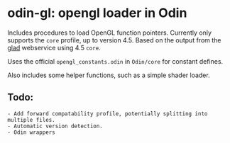 # odin-gl: opengl loader in Odin

Includes procedures to load OpenGL function pointers. Currently only supports the `core` profile, up to version 4.5. Based on the output from the [glad](https://github.com/Dav1dde/glad) webservice using 4.5 `core`.

Uses the official `opengl_constants.odin` in `Odin/core` for constant defines. 

Also includes some helper functions, such as a simple shader loader.

## Todo:

    - Add forward compatability profile, potentially splitting into multiple files.
    - Automatic version detection.
    - Odin wrappers
